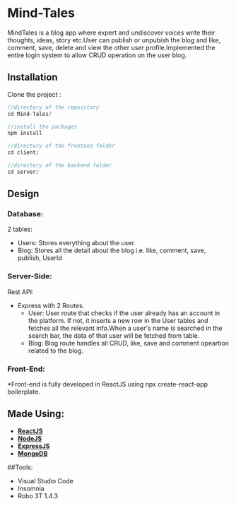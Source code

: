 # Mind-Tales


MindTales is a blog app where expert and undiscover voices write their thoughts, ideas, story etc.User can publish or unpubish the blog and like, comment, save, delete and view the other user profile.Implemented the entire login system to allow CRUD operation on the user blog.

## Installation

Clone the project :

```javascript
//directory of the repository
cd Mind-Tales/

//install the packages
npm install
```

```javascript
//directory of the frontend folder
cd client/

//directory of the backend folder
cd server/

```


## Design

### Database:
2 tables:
  * Users: Stores everything about the user.
  * Blog: Stores all the detail about the blog i.e. like, comment, save, publish, UserId

### Server-Side:
Rest API:
  * Express with 2 Routes.
    * User: User route that checks if the user already has an account in the platform. If not, it inserts a new row in the User tables and fetches all the relevant info.When a user's name is searched in the search bar, the data of that user will be fetched from table.
    * Blog: Blog route handles all CRUD, like, save and comment opeartion related to the blog.

### Front-End:
  *Front-end is fully developed in ReactJS using npx create-react-app boilerplate.
  
## Made Using:
* **[ReactJS](https://reactjs.org/docs/getting-started.html)**
* **[NodeJS](https://nodejs.org/en/docs/)**
* **[ExpressJS](https://expressjs.com/)**
* **[MongoDB](https://www.mongodb.com/)**

##Tools:
  * Visual Studio Code
  * Insomnia
  * Robo 3T 1.4.3
